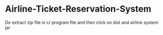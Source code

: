 # Airline-Ticket-Reservation-System
Do extract zip file in c/ program file and then click on dist and airline system jar
